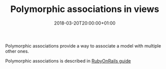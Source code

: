 ﻿---
layout: post
published: false
title:  "Polymorphic associations in views"
date: 2018-03-20T20:00:00+01:00
summary: How to use polymorphic in your views
image: 
main_image_description: Polymorphic assocations in views
---

Polymorphic associations provide a way to associate a model with multiple other ones.

Polymorphic associations is described in [RubyOnRails
guide](https://edgeguides.rubyonrails.org/association_basics.html#polymorphic-associations)

